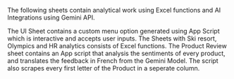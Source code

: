 The following sheets contain analytical work using Excel functions and AI Integrations using Gemini API.

The UI Sheet contains a custom menu option generated using App Script which is interactive and accepts user inputs.
The Sheets with Ski resort, Olympics and HR analytics consists of Excel functions.
The Product Review sheet contains an App script that analysis the sentiments of every product, and translates the feedback in French from the Gemini Model. 
The script also scrapes every first letter of the Product in a seperate column.
